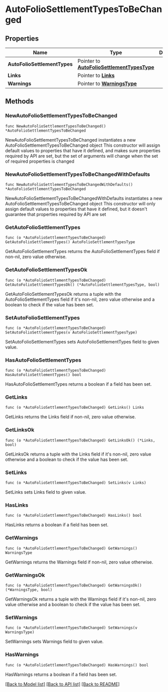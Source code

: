 # AutoFolioSettlementTypesToBeChanged

## Properties

Name | Type | Description | Notes
------------ | ------------- | ------------- | -------------
**AutoFolioSettlementTypes** | Pointer to [**AutoFolioSettlementTypesType**](AutoFolioSettlementTypesType.md) |  | [optional] 
**Links** | Pointer to [**Links**](Links.md) |  | [optional] 
**Warnings** | Pointer to [**WarningsType**](WarningsType.md) |  | [optional] 

## Methods

### NewAutoFolioSettlementTypesToBeChanged

`func NewAutoFolioSettlementTypesToBeChanged() *AutoFolioSettlementTypesToBeChanged`

NewAutoFolioSettlementTypesToBeChanged instantiates a new AutoFolioSettlementTypesToBeChanged object
This constructor will assign default values to properties that have it defined,
and makes sure properties required by API are set, but the set of arguments
will change when the set of required properties is changed

### NewAutoFolioSettlementTypesToBeChangedWithDefaults

`func NewAutoFolioSettlementTypesToBeChangedWithDefaults() *AutoFolioSettlementTypesToBeChanged`

NewAutoFolioSettlementTypesToBeChangedWithDefaults instantiates a new AutoFolioSettlementTypesToBeChanged object
This constructor will only assign default values to properties that have it defined,
but it doesn't guarantee that properties required by API are set

### GetAutoFolioSettlementTypes

`func (o *AutoFolioSettlementTypesToBeChanged) GetAutoFolioSettlementTypes() AutoFolioSettlementTypesType`

GetAutoFolioSettlementTypes returns the AutoFolioSettlementTypes field if non-nil, zero value otherwise.

### GetAutoFolioSettlementTypesOk

`func (o *AutoFolioSettlementTypesToBeChanged) GetAutoFolioSettlementTypesOk() (*AutoFolioSettlementTypesType, bool)`

GetAutoFolioSettlementTypesOk returns a tuple with the AutoFolioSettlementTypes field if it's non-nil, zero value otherwise
and a boolean to check if the value has been set.

### SetAutoFolioSettlementTypes

`func (o *AutoFolioSettlementTypesToBeChanged) SetAutoFolioSettlementTypes(v AutoFolioSettlementTypesType)`

SetAutoFolioSettlementTypes sets AutoFolioSettlementTypes field to given value.

### HasAutoFolioSettlementTypes

`func (o *AutoFolioSettlementTypesToBeChanged) HasAutoFolioSettlementTypes() bool`

HasAutoFolioSettlementTypes returns a boolean if a field has been set.

### GetLinks

`func (o *AutoFolioSettlementTypesToBeChanged) GetLinks() Links`

GetLinks returns the Links field if non-nil, zero value otherwise.

### GetLinksOk

`func (o *AutoFolioSettlementTypesToBeChanged) GetLinksOk() (*Links, bool)`

GetLinksOk returns a tuple with the Links field if it's non-nil, zero value otherwise
and a boolean to check if the value has been set.

### SetLinks

`func (o *AutoFolioSettlementTypesToBeChanged) SetLinks(v Links)`

SetLinks sets Links field to given value.

### HasLinks

`func (o *AutoFolioSettlementTypesToBeChanged) HasLinks() bool`

HasLinks returns a boolean if a field has been set.

### GetWarnings

`func (o *AutoFolioSettlementTypesToBeChanged) GetWarnings() WarningsType`

GetWarnings returns the Warnings field if non-nil, zero value otherwise.

### GetWarningsOk

`func (o *AutoFolioSettlementTypesToBeChanged) GetWarningsOk() (*WarningsType, bool)`

GetWarningsOk returns a tuple with the Warnings field if it's non-nil, zero value otherwise
and a boolean to check if the value has been set.

### SetWarnings

`func (o *AutoFolioSettlementTypesToBeChanged) SetWarnings(v WarningsType)`

SetWarnings sets Warnings field to given value.

### HasWarnings

`func (o *AutoFolioSettlementTypesToBeChanged) HasWarnings() bool`

HasWarnings returns a boolean if a field has been set.


[[Back to Model list]](../README.md#documentation-for-models) [[Back to API list]](../README.md#documentation-for-api-endpoints) [[Back to README]](../README.md)


